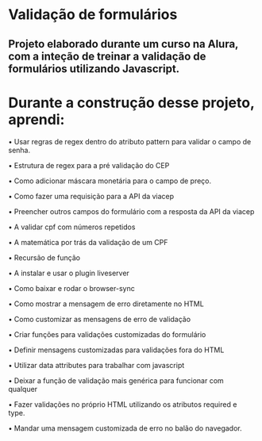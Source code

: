 
# Validação de formulários
## Projeto elaborado durante um curso na Alura, com a inteção de treinar a validação de formulários utilizando Javascript.

# Durante a construção desse projeto, aprendi:

   • Usar regras de regex dentro do atributo pattern para validar o campo de senha.
   
   • Estrutura de regex para a pré validação do CEP 
   
   • Como adicionar máscara monetária para o campo de preço. 
   
   • Como fazer uma requisição para a API da viacep 
   
   • Preencher outros campos do formulário com a resposta da API da viacep 
   
   • A validar cpf com números repetidos 
   
   • A matemática por trás da validação de um CPF 
   
   • Recursão de função 
   
   • A instalar e usar o plugin liveserver 
   
   • Como baixar e rodar o browser-sync 
   
   • Como mostrar a mensagem de erro diretamente no HTML 
   
   • Como customizar as mensagens de erro de validação 
   
   • Criar funções para validações customizadas do formulário 
   
   • Definir mensagens customizadas para validações fora do HTML 
   
   • Utilizar data attributes para trabalhar com javascript 
   
   • Deixar a função de validação mais genérica para funcionar com qualquer  
   
   • Fazer validações no próprio HTML utilizando os atributos required e type.  
   
   • Mandar uma mensagem customizada de erro no balão do navegador. 


  


